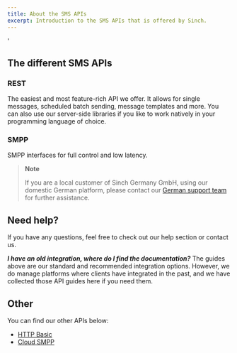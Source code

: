 ```yaml
---
title: About the SMS APIs
excerpt: Introduction to the SMS APIs that is offered by Sinch.
---
```

'
## The different SMS APIs

### REST
The easiest and most feature-rich API we offer. It allows for single messages, scheduled batch sending, message templates and more. You can also use our server-side libraries if you like to work natively in your programming language of choice.

### SMPP

SMPP interfaces for full control and low latency.

> **Note**
>
> If you are a local customer of Sinch Germany GmbH, using our domestic German platform, please contact our [German support team](mailto:support-de@sinch.com) for further assistance.

## Need help?
If you have any questions, feel free to check out our help section or contact us.

***I have an old integration, where do I find the documentation?***
The guides above are our standard and recommended integration options. However, we do manage platforms where clients have integrated in the past, and we have collected those API guides here if you need them.

## Other

You can find our other APIs below:

- [HTTP Basic](doc:sms-other-http-basic)
- [Cloud SMPP](doc:sms-other-cloud-smpp)
